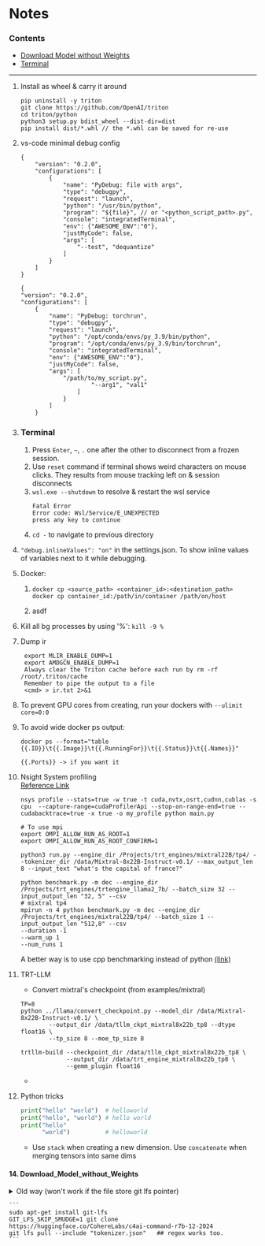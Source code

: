 # Notes

### Contents
 - [Download Model without Weights](#14-Download_Model_without_Weights)
 - [Terminal](#terminal)

------------------------

1. Install as wheel & carry it around 
    ```
    pip uninstall -y triton
    git clone https://github.com/OpenAI/triton
    cd triton/python
    python3 setup.py bdist_wheel --dist-dir=dist
    pip install dist/*.whl // the *.whl can be saved for re-use
    ```
2. vs-code minimal debug config
    ```
    {
        "version": "0.2.0",
        "configurations": [
            {
                "name": "PyDebug: file with args",
                "type": "debugpy",
                "request": "launch",
                "python": "/usr/bin/python",
                "program": "${file}", // or "<python_script_path>.py",
                "console": "integratedTerminal",
                "env": {"AWESOME_ENV":"0"},
                "justMyCode": false,
                "args": [
                    "--test", "dequantize"
                ]
            }
        ]
    } 
    ```

    ```
    {
    "version": "0.2.0",
    "configurations": [
        {
            "name": "PyDebug: torchrun",
            "type": "debugpy",
            "request": "launch",
            "python": "/opt/conda/envs/py_3.9/bin/python",
            "program": "/opt/conda/envs/py_3.9/bin/torchrun",
            "console": "integratedTerminal",
            "env": {"AWESOME_ENV":"0"},
            "justMyCode": false,
            "args": [
                "/path/to/my_script.py",
                        "--arg1", "val1"
                    ]
                }
            ]
        } 
    ```
3. ### Terminal  
    1. Press `Enter`, `~`, `.` one after the other to disconnect from a frozen session.
    2. Use `reset` command if terminal shows weird characters on mouse clicks. They results from mouse tracking left on & session disconnects
    3. `wsl.exe --shutdown` to resolve & restart the wsl service
       ```
       Fatal Error
       Error code: Wsl/Service/E_UNEXPECTED
       press any key to continue
       ```
     4. `cd -` to navigate to previous directory

4. `"debug.inlineValues": "on"` in the settings.json. To show inline values of variables next to it while debugging.
5. Docker:
   1.   ```
        docker cp <source_path> <container_id>:<destination_path>
        docker cp container_id:/path/in/container /path/on/host
   2. asdf
6. Kill all bg processes by using '%': `kill -9 %`
7. Dump ir
   ```
    export MLIR_ENABLE_DUMP=1
    export AMDGCN_ENABLE_DUMP=1
    Always clear the Triton cache before each run by rm -rf /root/.triton/cache
    Remember to pipe the output to a file
    <cmd> > ir.txt 2>&1
    ```
8. To prevent GPU cores from creating, run your dockers with `--ulimit core=0:0`
9. To avoid wide docker ps output:
   ```
   docker ps --format="table {{.ID}}\t{{.Image}}\t{{.RunningFor}}\t{{.Status}}\t{{.Names}}"

   {{.Ports}} -> if you want it
   ```
10. Nsight System profiling <br>
    [Reference Link](https://dev-discuss.pytorch.org/t/using-nsight-systems-to-profile-gpu-workload/59)
    ```
    nsys profile --stats=true -w true -t cuda,nvtx,osrt,cudnn,cublas -s cpu  --capture-range=cudaProfilerApi --stop-on-range-end=true --cudabacktrace=true -x true -o my_profile python main.py
    ```
    ```
    # To use mpi
    export OMPI_ALLOW_RUN_AS_ROOT=1
    export OMPI_ALLOW_RUN_AS_ROOT_CONFIRM=1
    ```
    ```
    python3 run.py --engine_dir /Projects/trt_engines/mixtral22B/tp4/ --tokenizer_dir /data/Mixtral-8x22B-Instruct-v0.1/ --max_output_len 8 --input_text "what's the capital of france?"

    python benchmark.py -m dec --engine_dir /Projects/trt_engines/trtengine_llama2_7b/ --batch_size 32 --input_output_len "32, 5" --csv
    # mixtral tp4
    mpirun -n 4 python benchmark.py -m dec --engine_dir /Projects/trt_engines/mixtral22B/tp4/ --batch_size 1 --input_output_len "512,8" --csv
    --duration -1
    --warm_up 1
    --num_runs 1
    
    ```
    A better way is to use cpp benchmarking instead of python [(link)](https://github.com/NVIDIA/TensorRT-LLM/blob/main/benchmarks/cpp/README.md)
11. TRT-LLM
    - Convert mixtral's checkpoint (from examples/mixtral)
    ```
    TP=8
    python ../llama/convert_checkpoint.py --model_dir /data/Mixtral-8x22B-Instruct-v0.1/ \
            --output_dir /data/tllm_ckpt_mixtral8x22b_tp8 --dtype float16 \
            --tp_size 8 --moe_tp_size 8

    trtllm-build --checkpoint_dir /data/tllm_ckpt_mixtral8x22b_tp8 \
                 --output_dir /data/trt_engine_mixtral8x22b_tp8 \
                 --gemm_plugin float16
    
    ```
    - 

13. Python tricks
    ```python
    print("hello" "world")  # helloworld
    print("hello", "world") # hello world
    print("hello"
          "world")          # helloworld
    ```
    - Use `stack` when creating a new dimension. Use `concatenate` when merging tensors into same dims

#### 14. Download_Model_without_Weights     
  <details>
  <summary> Old way (won't work if the file store git lfs pointer) </summary>
  <br>
  
    ```
    #/bin/bash
    
    DOWNLOAD_PATH="/data/models/DeepSeek-V3"
    MODEL_REPO="https://huggingface.co/deepseek-ai/DeepSeek-V3"
    
    FILES_TO_DOWNLOAD=(
        "/inference/"
        "config.json"
        "configuration_deepseek.py"
        "model.safetensors.index.json"
        "modeling_deepseek.py"
        "tokenizer.json"
        "tokenizer_config.json"
    )
    
    mkdir -p $DOWNLOAD_PATH
    cd $DOWNLOAD_PATH
    
    git init
    git remote add origin $MODEL_REPO
    git config core.sparseCheckout true
    
    for file in "${FILES_TO_DOWNLOAD[@]}"; do
        echo $file >> .git/info/sparse-checkout
    done
    git fetch origin main
    git checkout main
    ```
  </details>

    ```
    sudo apt-get install git-lfs
    GIT_LFS_SKIP_SMUDGE=1 git clone https://huggingface.co/CohereLabs/c4ai-command-r7b-12-2024
    git lfs pull --include "tokenizer.json"   ## regex works too.
    ```
    

